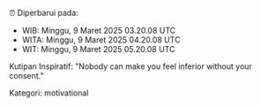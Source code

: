 ⏰ Diperbarui pada:
- WIB: Minggu, 9 Maret 2025 03.20.08 UTC
- WITA: Minggu, 9 Maret 2025 04.20.08 UTC
- WIT: Minggu, 9 Maret 2025 05.20.08 UTC

Kutipan Inspiratif:
"Nobody can make you feel inferior without your consent."


Kategori: motivational

